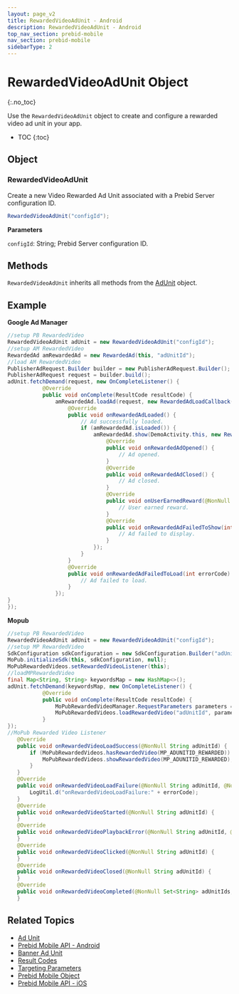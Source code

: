 ```yaml
---
layout: page_v2
title: RewardedVideoAdUnit - Android
description: RewardedVideoAdUnit - Android
top_nav_section: prebid-mobile
nav_section: prebid-mobile
sidebarType: 2
---
```


# RewardedVideoAdUnit Object
{:.no_toc}

Use the `RewardedVideoAdUnit` object to create and configure a rewarded video ad unit in your app.



* TOC
{:toc}

## Object

### RewardedVideoAdUnit

Create a new Video Rewarded Ad Unit associated with a Prebid Server configuration ID.


```java
RewardedVideoAdUnit("configId");
```

**Parameters**

`configId`: String; Prebid Server configuration ID.



## Methods

`RewardedVideoAdUnit` inherits all methods from the [AdUnit](/prebid-mobile/pbm-api/android/pbm-adunit-android.html) object.



## Example

**Google Ad Manager**

```java
//setup PB RewardedVideo
RewardedVideoAdUnit adUnit = new RewardedVideoAdUnit("configId");
//setup AM RewardedVideo
RewardedAd amRewardedAd = new RewardedAd(this, "adUnitId");
//load AM RewardedVideo
PublisherAdRequest.Builder builder = new PublisherAdRequest.Builder();
PublisherAdRequest request = builder.build();
adUnit.fetchDemand(request, new OnCompleteListener() {
           @Override
           public void onComplete(ResultCode resultCode) {
               amRewardedAd.loadAd(request, new RewardedAdLoadCallback() {
                   @Override
                   public void onRewardedAdLoaded() {
                       // Ad successfully loaded.
                       if (amRewardedAd.isLoaded()) {
                           amRewardedAd.show(DemoActivity.this, new RewardedAdCallback() {
                               @Override
                               public void onRewardedAdOpened() {
                                   // Ad opened.
                               }
                               @Override
                               public void onRewardedAdClosed() {
                                   // Ad closed.
                               }
                               @Override
                               public void onUserEarnedReward(@NonNull RewardItem reward) {
                                   // User earned reward.
                               }
                               @Override
                               public void onRewardedAdFailedToShow(int errorCode) {
                                   // Ad failed to display.
                               }
                           });
                       }
                   }
                   @Override
                   public void onRewardedAdFailedToLoad(int errorCode) {
                       // Ad failed to load.
                   }
               });
}
});

```


**Mopub**

```java
//setup PB RewardedVideo
RewardedVideoAdUnit adUnit = new RewardedVideoAdUnit("configId");
//setup MP RewardedVideo
SdkConfiguration sdkConfiguration = new SdkConfiguration.Builder("adUnitId").build();
MoPub.initializeSdk(this, sdkConfiguration, null);
MoPubRewardedVideos.setRewardedVideoListener(this);
//loadMPRewardedVideo
final Map<String, String> keywordsMap = new HashMap<>();
adUnit.fetchDemand(keywordsMap, new OnCompleteListener() {
           @Override
           public void onComplete(ResultCode resultCode) {
               MoPubRewardedVideoManager.RequestParameters parameters = new MoPubRewardedVideoManager.RequestParameters(Util.convertMapToMoPubKeywords(keywordsMap));
               MoPubRewardedVideos.loadRewardedVideo("adUnitId", parameters, (MediationSettings) null);
           }
});
//MoPub Rewarded Video Listener
   @Override
   public void onRewardedVideoLoadSuccess(@NonNull String adUnitId) {
       if (MoPubRewardedVideos.hasRewardedVideo(MP_ADUNITID_REWARDED)) {
           MoPubRewardedVideos.showRewardedVideo(MP_ADUNITID_REWARDED);
       }
   }
   @Override
   public void onRewardedVideoLoadFailure(@NonNull String adUnitId, @NonNull MoPubErrorCode errorCode) {
       LogUtil.d("onRewardedVideoLoadFailure:" + errorCode);
   }
   @Override
   public void onRewardedVideoStarted(@NonNull String adUnitId) {
   }
   @Override
   public void onRewardedVideoPlaybackError(@NonNull String adUnitId, @NonNull MoPubErrorCode errorCode) {
   }
   @Override
   public void onRewardedVideoClicked(@NonNull String adUnitId) {
   }
   @Override
   public void onRewardedVideoClosed(@NonNull String adUnitId) {
   }
   @Override
   public void onRewardedVideoCompleted(@NonNull Set<String> adUnitIds, @NonNull MoPubReward reward) {
   }

```

## Related Topics

- [Ad Unit]({{site.baseurl}}/prebid-mobile/pbm-api/android/pbm-adunit-android.html)
- [Prebid Mobile API - Android]({{site.baseurl}}/prebid-mobile/pbm-api/android/pbm-api-android.html)
- [Banner Ad Unit]({{site.baseurl}}/prebid-mobile/pbm-api/android/pbm-banneradunit-android.html)
- [Result Codes]({{site.baseurl}}/prebid-mobile/pbm-api/android/pbm-api-result-codes-android.html)
- [Targeting Parameters]({{site.baseurl}}/prebid-mobile/pbm-api/android/pbm-targeting-params-android.html)
- [Prebid Mobile Object]({{site.baseurl}}/prebid-mobile/pbm-api/android/prebidmobile-object-android.html)
- [Prebid Mobile API - iOS]({{site.baseurl}}/prebid-mobile/pbm-api/ios/pbm-api-ios.html)
